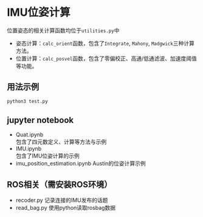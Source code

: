 # IMU位姿计算

位置姿态的相关计算函数均位于`utilities.py`中  
- 姿态计算：`calc_orient`函数，包含了`Integrate`, `Mahony`, `Madgwick`三种计算方法。  
- 位置计算：`calc_posvel`函数，包含了零偏校正、高通/低通滤波、加速度阈值等功能。

## 用法示例
```bash
python3 test.py
```

## jupyter notebook
- Quat.ipynb  
  包含了四元数定义、计算等方法与示例
- IMU.ipynb  
  包含了IMU位姿计算的示例
- imu_position_estimation.ipynb
  Austin的位姿计算示例

## ROS相关（需安装ROS环境）
- recoder.py
  记录连接的IMU发布的话题
- read_bag.py
  使用python读取rosbag数据

